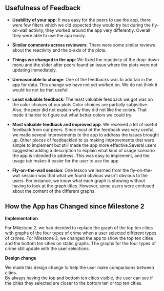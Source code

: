 ## Usefulness of Feedback

- **Usability of your app**: It was easy for the peers to use the app, there were few filters which we did expected they would try but during the fly-on-wall activity, they worked around the app very differently. Overall they were able to use the app easily.

- **Similar comments across reviewers**: There were some similar reviews about the reactivity and the x-axis of the plots. 

- **Things we changed in the app**: We fixed the reactivity of the drop-down menu and the slider after peers found an issue where the plots were not updating immediately.

- **Unreasonable to change**: One of the feedbacks was to add tab in the app for data. This change we have not yet worked on. We do not think it would be not be that useful. 

- **Least valuable feedback**: The least valuable feedback we got was on the color choices of our plots.Color choices are partially subjective. Also, the peer did not explain why they did not like the colors. That made it harder to figure out what better colors we could try.

- **Most valuable feedback and improved app**: We received a lot of useful feedback from our peers.  Since most of the feedback was very useful, we made several improvements to the app to address the issues brought up.
Other pieces of feedbackled to us making improvements that were simple to implement but still made the app more effective.Several users suggested adding a description to explain what kind of usage scenario the app is intended to address.
This was easy to implement, and the usage tab makes it easier for the user to use the app.

- **Fly-on-the-wall session**: One lesson we learned from the fly-on-the-wall session was that what we found obvious wasn't obvious to the users.
For instance, we know what each graph is showing without having to look at the graph titles. However, some users were confused about the content of the different graphs.

## How the App has Changed since Milestone 2

**Implementation**

For Milestone 2, we had decided to replace the graph of the top ten cities with graphs of the four types of crime when a user selected different types of crimes.
For Milestone 3, we changed the app to show the top ten cities and the bottom ten cities on static graphs.
The graphs for the four types of crime still update with the user selections.  

**Design change**

We made this design change to help the user make comparisons between cities.  
By always having the top and bottom ten cities visible, the user can see if the cities they selected are closer to the bottom ten or top ten cities.
